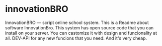 # innovationBRO
InnovationBRO — script online school system.
This is a Readme about software InnovationBro. 
This system has open source code that you can install on your server. 
You can castomize it with design and funcionality at all. 
DEV-API for any new funcions that you need.
And it's very cheap.

